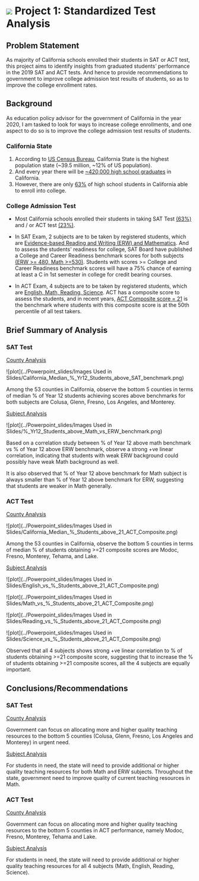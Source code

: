 # ![](https://ga-dash.s3.amazonaws.com/production/assets/logo-9f88ae6c9c3871690e33280fcf557f33.png) Project 1: Standardized Test Analysis

## Problem Statement

As majority of California schools enrolled their students in SAT or ACT test, this project aims to identify insights from graduated students’ performance in the 2019 SAT and ACT tests. And hence to provide recommendations to government to improve college admission test results of students, so as to improve the college enrollment rates.

## Background

As education policy advisor for the government of California in the year 2020, I am tasked to look for ways to increase college enrollments, and one aspect to do so is to improve the college admission test results of students. 

### California State
1. According to [US Census Bureau](#[https://www.census.gov/quickfacts/CA](https://www.census.gov/quickfacts/CA)), California State is the highest population state (~39.5 million, ~12% of US population). 
2. And every year there will be [~420,000 high school graduates](#https://nces.ed.gov/programs/digest/d16/tables/dt16_219.20.asp) in California.
3. However, there are only [63%](#https://edpolicyinca.org/sites/default/files/Statewide%20NSC%20Report%20Final%20Online.pdf) of high school students in California able to enroll into college.

 ### College Admission Test

- Most California schools enrolled their students in taking SAT Test [(63%)](#https://blog.prepscholar.com/average-sat-scores-by-state-most-recent) and / or ACT test [(23%)](#https://blog.prepscholar.com/act-scores-by-state-averages-highs-and-lows).

- In SAT Exam, 2 subjects are to be taken by registered students, which are [Evidence-based Reading and Writing (ERW) and Mathematics](#https://collegereadiness.collegeboard.org/sat/inside-the-test). And to assess the students' readiness for college, SAT Board have published a College and Career Readiness benchmark scores for both subjects [(ERW >= 480, Math >=530)](#https://collegereadiness.collegeboard.org/about/scores/benchmarks). Students with scores >= College and Career Readiness benchmark scores will have a 75% chance of earning at least a C in 1st semester in college for credit bearing courses.
 
- In ACT Exam, 4 subjects are to be taken by registered students, which are [English, Math, Reading, Science](#https://www.act.org/content/act/en/products-and-services/the-act/scores/understanding-your-scores.html). ACT has a composite score to assess the students, and in recent years, [ACT Composite score = 21](#https://blog.prepscholar.com/what-is-a-good-act-score-a-bad-act-score-an-excellent-act-score) is the benchmark where students with this composite score is at the 50th percentile of all test takers.


## Brief Summary of Analysis

### SAT Test

<ins>County Analysis</ins>

![plot](../Powerpoint_slides/Images Used in Slides/California_Median_%_Yr12_Students_above_SAT_benchmark.png)

Among the 53 counties in California, observe the bottom 5 counties in terms of median % of Year 12 students achieving scores above benchmarks for both subjects are Colusa, Glenn, Fresno, Los Angeles, and Monterey.



<ins>Subject Analysis</ins>

![plot](../Powerpoint_slides/Images Used in Slides/%_Yr12_Students_above_Math_vs_ERW_benchmark.png)

Based on a correlation study between % of Year 12 above math benchmark vs % of Year 12 above ERW benchmark, observe a strong +ve linear correlation, indicating that students with weak ERW background could possibly have weak Math background as well. 

It is also observed that % of Year 12 above benchmark for Math subject is always smaller than % of Year 12 above benchmark for ERW, suggesting that students are weaker in Math generally.



### ACT Test

<ins>County Analysis</ins>

![plot](../Powerpoint_slides/Images Used in Slides/California_Median_%_Students_above_21_ACT_Composite.png)

Among the 53 counties in California, observe the bottom 5 counties in terms of median % of students obtaining >=21 composite scores are  Modoc, Fresno, Monterey, Tehama, and Lake.

<ins>Subject Analysis</ins>

![plot](../Powerpoint_slides/Images Used in Slides/English_vs_%_Students_above_21_ACT_Composite.png)

![plot](../Powerpoint_slides/Images Used in Slides/Math_vs_%_Students_above_21_ACT_Composite.png)

![plot](../Powerpoint_slides/Images Used in Slides/Reading_vs_%_Students_above_21_ACT_Composite.png)

![plot](../Powerpoint_slides/Images Used in Slides/Science_vs_%_Students_above_21_ACT_Composite.png)

Observed that all 4 subjects shows strong +ve linear correlation to % of students obtaining >=21 composite score, suggesting that to increase the % of students obtaining >=21 composite scores, all the 4 subjects are equally important.


## Conclusions/Recommendations

### SAT Test

<ins>County Analysis</ins>

Government can focus on allocating more and higher quality teaching resources to the bottom 5 counties (Colusa, Glenn, Fresno, Los Angeles and Monterey) in urgent need.

<ins>Subject Analysis</ins>

For students in need, the state will need to provide additional or higher quality teaching resources for both Math and ERW subjects. Throughout the state, government need to improve quality of current teaching resources in Math.

### ACT Test

<ins>County Analysis</ins>

Government can focus on allocating more and higher quality teaching resources to the bottom 5 counties in ACT performance, namely Modoc, Fresno, Monterey, Tehama and Lake.

<ins>Subject Analysis</ins>

For students in need, the state will need to provide additional or higher quality teaching resources for all 4 subjects (Math, English, Reading, Science).
